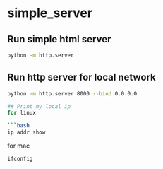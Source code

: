 # simple_server


## Run simple html server

```bash
python -m http.server
```
## Run http server for local network

```bash
python -m http.server 8000 --bind 0.0.0.0

## Print my local ip
for linux

```bash
ip addr show
```

for mac

```bash
ifconfig
```
